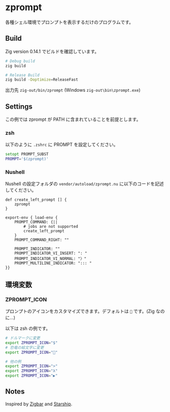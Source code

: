 # zprompt

各種シェル環境でプロンプトを表示するだけのプログラムです。

## Build

Zig version 0.14.1 でビルドを確認しています。

```bash
# Debug build
zig build

# Release Build
zig build -Doptimize=ReleaseFast
```

出力先 `zig-out/bin/zprompt` (Windows `zig-out\bin\zprompt.exe`)

## Settings

この例では zprompt が PATH に含まれていることを前提とします。 

### zsh

以下のように `.zshrc` に PROMPT を設定してください。

```zsh
setopt PROMPT_SUBST
PROMPT='$(zprompt)'
```

### Nushell

Nushell の設定フォルダの `vendor/autoload/zprompt.nu` に以下のコードを記述してください。

```nu
def create_left_prompt [] {
    zprompt
}

export-env { load-env {
    PROMPT_COMMAND: {||
        # jobs are not supported
        create_left_prompt
    }
    PROMPT_COMMAND_RIGHT: ""

    PROMPT_INDICATOR: ""
    PROMPT_INDICATOR_VI_INSERT: ": "
    PROMPT_INDICATOR_VI_NORMAL: "〉"
    PROMPT_MULTILINE_INDICATOR: "::: "
}}
```

## 環境変数

### ZPROMPT_ICON

プロンプトのアイコンをカスタマイズできます。デフォルトは `🦀` です。(Zig なのに...)

以下は zsh の例です。

```bash
# ドルマークに変更
export ZPROMPT_ICON="$"
# 恐竜の絵文字に変更
export ZPROMPT_ICON="🦖"

# 他の例
export ZPROMPT_ICON=">"
export ZPROMPT_ICON="λ"
export ZPROMPT_ICON="▶"
```

## Notes

Inspired by [Zigbar](https://github.com/dbushell/zigbar) and [Starship](https://starship.rs/).

